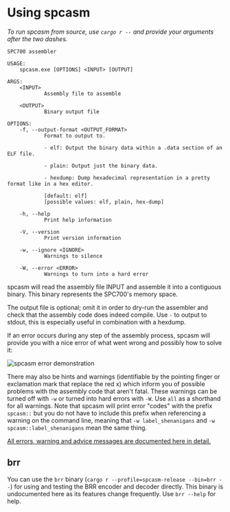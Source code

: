 # Using spcasm

_To run spcasm from source, use `cargo r --` and provide your arguments after the two dashes._

```
SPC700 assembler

USAGE:
    spcasm.exe [OPTIONS] <INPUT> [OUTPUT]

ARGS:
    <INPUT>
            Assembly file to assemble

    <OUTPUT>
            Binary output file

OPTIONS:
    -f, --output-format <OUTPUT_FORMAT>
            Format to output to.

            - elf: Output the binary data within a .data section of an ELF file.

            - plain: Output just the binary data.

            - hexdump: Dump hexadecimal representation in a pretty format like in a hex editor.

            [default: elf]
            [possible values: elf, plain, hex-dump]

    -h, --help
            Print help information

    -V, --version
            Print version information

    -w, --ignore <IGNORE>
            Warnings to silence

    -W, --error <ERROR>
            Warnings to turn into a hard error
```

spcasm will read the assembly file INPUT and assemble it into a contiguous binary. This binary represents the SPC700's memory space.

The output file is optional; omit it in order to dry-run the assembler and check that the assembly code does indeed compile. Use `-` to output to stdout, this is especially useful in combination with a hexdump.

If an error occurs during any step of the assembly process, spcasm will provide you with a nice error of what went wrong and possibly how to solve it:

![spcasm error demonstration](https://user-images.githubusercontent.com/28656157/164973851-d66c5fa3-8bed-43b6-b7c2-e66cc53592c6.png)

There may also be hints and warnings (identifiable by the pointing finger or exclamation mark that replace the red x) which inform you of possible problems with the assembly code that aren't fatal. These warnings can be turned off with `-w` or turned into hard errors with `-W`. Use `all` as a  shorthand for all warnings. Note that spcasm will print error "codes" with the prefix `spcasm::` but you do not have to include this prefix when referencing a warning on the command line, meaning that `-w label_shenanigans` and `-w spcasm::label_shenanigans` mean the same thing.

[All errors, warning and advice messages are documented here in detail.](errors.md)

## brr

You can use the `brr` binary (`cargo r --profile=spcasm-release --bin=brr --`) for using and testing the BRR encoder and decoder directly. This binary is undocumented here as its features change frequently. Use `brr --help` for help.
